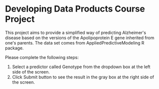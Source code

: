 Developing Data Products Course Project
=======================================

This project aims to provide a simplified way of predicting Alzheimer's disease based on the versions of the Apolipoprotein E gene inherited from one's parents. The data set comes from AppliedPredictiveModeling R package.

Please complete the following steps:

1. Select a predictor called Genotype from the dropdown box at the left side of the screen.
2. Click Submit button to see the result in the gray box at the right side of the screen.



